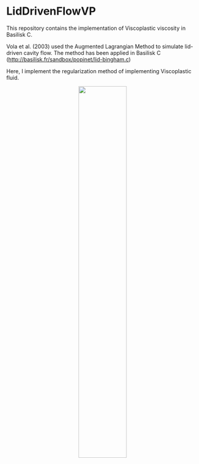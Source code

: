 # LidDrivenFlowVP

This repository contains the implementation of Viscoplastic viscosity in Basilisk C.

Vola et al. (2003) used the Augmented Lagrangian Method to simulate lid-driven cavity flow. The method has been applied in Basilisk C (http://basilisk.fr/sandbox/popinet/lid-bingham.c)

Here, I implement the regularization method of implementing Viscoplastic fluid.

<p align="center">
  <img src="image_0" width="50%">
</p>
